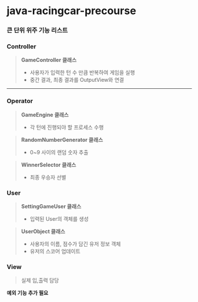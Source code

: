 # java-racingcar-precourse

### 큰 단위 위주 기능 리스트

### Controller

> **GameController 클래스**
>
> - 사용자가 입력한 턴 수 만큼 반복하여 게임을 실행
> - 중간 결과, 최종 결과를 OutputView와 연결

----

### Operator

> **GameEngine 클래스**
>
> - 각 턴에 진행되야 할 프로세스 수행

> **RandomNumberGenerator 클래스**
>
> - 0~9 사이의 랜덤 숫자 추출

> **WinnerSelector 클래스**
>
> - 최종 우승자 선별

### User

> **SettingGameUser 클래스**
>
> - 입력된 User의 객체를 생성

> **UserObject 클래스**
>
> - 사용자의 이름, 점수가 담긴 유저 정보 객체
> - 유저의 스코어 업데이트

### View

> 실제 입,출력 담당

**예외 기능 추가 필요**